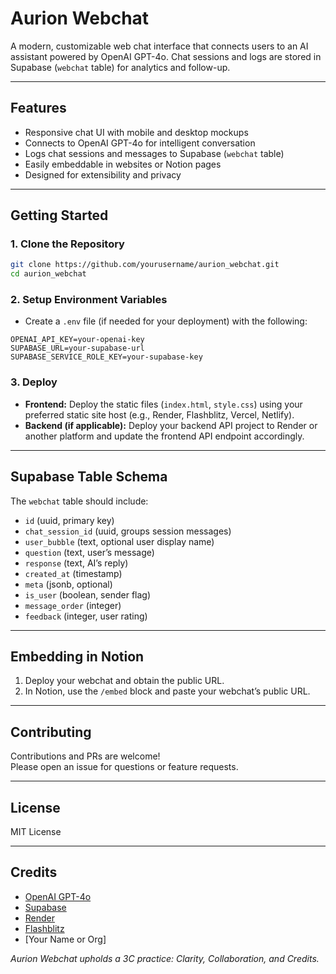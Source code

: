 # Aurion Webchat

A modern, customizable web chat interface that connects users to an AI assistant powered by OpenAI GPT-4o. Chat sessions and logs are stored in Supabase (`webchat` table) for analytics and follow-up.

---

## Features

- Responsive chat UI with mobile and desktop mockups
- Connects to OpenAI GPT-4o for intelligent conversation
- Logs chat sessions and messages to Supabase (`webchat` table)
- Easily embeddable in websites or Notion pages
- Designed for extensibility and privacy

---

## Getting Started

### 1. Clone the Repository

```bash
git clone https://github.com/yourusername/aurion_webchat.git
cd aurion_webchat
```

### 2. Setup Environment Variables

- Create a `.env` file (if needed for your deployment) with the following:

```
OPENAI_API_KEY=your-openai-key
SUPABASE_URL=your-supabase-url
SUPABASE_SERVICE_ROLE_KEY=your-supabase-key
```

### 3. Deploy

- **Frontend:** Deploy the static files (`index.html`, `style.css`) using your preferred static site host (e.g., Render, Flashblitz, Vercel, Netlify).
- **Backend (if applicable):** Deploy your backend API project to Render or another platform and update the frontend API endpoint accordingly.

---

## Supabase Table Schema

The `webchat` table should include:

- `id` (uuid, primary key)
- `chat_session_id` (uuid, groups session messages)
- `user_bubble` (text, optional user display name)
- `question` (text, user’s message)
- `response` (text, AI’s reply)
- `created_at` (timestamp)
- `meta` (jsonb, optional)
- `is_user` (boolean, sender flag)
- `message_order` (integer)
- `feedback` (integer, user rating)

---

## Embedding in Notion

1. Deploy your webchat and obtain the public URL.
2. In Notion, use the `/embed` block and paste your webchat’s public URL.

---

## Contributing

Contributions and PRs are welcome!  
Please open an issue for questions or feature requests.

---

## License

MIT License

---

## Credits

- [OpenAI GPT-4o](https://platform.openai.com/)
- [Supabase](https://supabase.com/)
- [Render](https://render.com/)
- [Flashblitz](https://flashblitz.com/)
- [Your Name or Org]

*Aurion Webchat upholds a 3C practice: Clarity, Collaboration, and Credits.*
